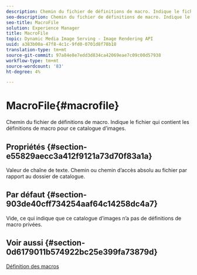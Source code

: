 ```yaml
---
description: Chemin du fichier de définitions de macro. Indique le fichier qui contient les définitions de macro pour ce catalogue d’images.
seo-description: Chemin du fichier de définitions de macro. Indique le fichier qui contient les définitions de macro pour ce catalogue d’images.
seo-title: MacroFile
solution: Experience Manager
title: MacroFile
topic: Dynamic Media Image Serving - Image Rendering API
uuid: a383b00a-47f8-4c1c-9fd0-0701d8f78b18
translation-type: tm+mt
source-git-commit: 97a84e8e7edd3d834ca42069eae7c09c00d57938
workflow-type: tm+mt
source-wordcount: '83'
ht-degree: 4%

---
```



# MacroFile{#macrofile}

Chemin du fichier de définitions de macro. Indique le fichier qui contient les définitions de macro pour ce catalogue d’images.

## Propriétés {#section-e55829aecc3a412f9121a73d70f83a1a}

Valeur de chaîne de texte. Chemin ou chemin d’accès absolu au fichier par rapport au dossier de catalogue.

## Par défaut {#section-903de40cff734254aaf64c14258dc4a7}

Vide, ce qui indique que ce catalogue d’images n’a pas de définitions de macro privées.

## Voir aussi {#section-0d6179011b574922bc25e399fa73879d}

[Définition des macros](../../../../../is-api/image-catalog/image-serving-api-ref/c-image-catalog-reference/c-macro-definition-reference/c-macro-definition-reference.md#concept-5ec73f7636c1496fba1e94094e694e79)
